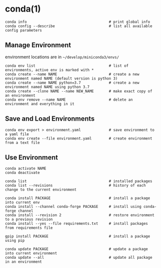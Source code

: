 # conda(1)

    conda info                                      # print global info
    conda config --describe                         # list all available config parameters

## Manage Environment

  environment locations are in `~/develop/miniconda3/envs/`

    conda env list                                  # list of environments, active env is marked with *
    conda create --name NAME                        # create a new environment named NAME (default version is python 3)
    conda create --name NAME python=3.7             # create a new environment named NAME using python 3.7
    conda create --clone NAME --name NEW_NAME       # make exact copy of an environment
    conda env remove --name NAME                    # delete an environment and everything in it

## Save and Load Environments

    conda env export > environment.yaml             # save environment to a yaml file
    conda env create --file environment.yaml        # create environment from a text file

## Use Environment

    conda activate NAME
    conda deactivate

    conda list                                      # installed packages
    conda list --revisions                          # history of each change to the current environment

    conda install PACKAGE                           # install a package into current env
    conda install --channel conda-forge PACKAGE     # install using conda-forge channel
    conda install --revision 2                      # restore environment to a previous revision
    conda install --yes --file requirements.txt     # install packages from requirements file

    gpip install PACKAGE                            # install a package using pip

    conda update PACKAGE                            # update a package into current environment
    conda update --all                              # update all package in an environment
